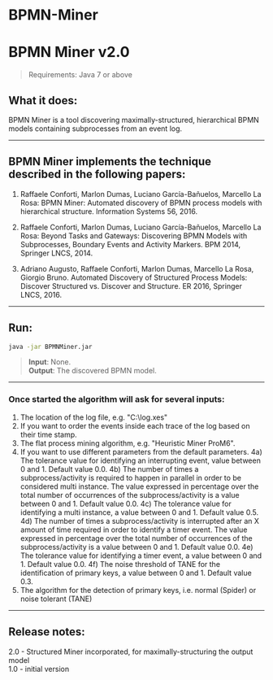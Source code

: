 # BPMN-Miner

# BPMN Miner v2.0

> Requirements: Java 7 or above

## What it does:

BPMN Miner is a tool discovering maximally-structured, hierarchical BPMN models containing subprocesses from an event log.

---

## BPMN Miner implements the technique described in the following papers:

1. Raffaele Conforti, Marlon Dumas, Luciano García-Bañuelos, Marcello La Rosa: BPMN Miner: Automated discovery of BPMN process models with hierarchical structure. Information Systems 56, 2016.

2. Raffaele Conforti, Marlon Dumas, Luciano García-Bañuelos, Marcello La Rosa: Beyond Tasks and Gateways: Discovering BPMN Models with Subprocesses, Boundary Events and Activity Markers. BPM 2014, Springer LNCS, 2014.

3. Adriano Augusto, Raffaele Conforti, Marlon Dumas, Marcello La Rosa, Giorgio Bruno. Automated Discovery of Structured Process Models: Discover Structured vs. Discover and Structure. ER 2016, Springer LNCS, 2016.

---

## Run:

```bash
java -jar BPMNMiner.jar
```

> **Input**: None.  
> **Output**: The discovered BPMN model.

---

### Once started the algorithm will ask for several inputs:

1.  The location of the log file, e.g. "C:\log.xes"
2.  If you want to order the events inside each trace of the log based on their time stamp.
3.  The flat process mining algorithm, e.g. "Heuristic Miner ProM6".
4.  If you want to use different parameters from the default parameters.
    4a) The tolerance value for identifying an interrupting event, value between 0 and 1. Default value 0.0.
    4b) The number of times a subprocess/activity is required to happen in parallel in order to be considered multi instance.
    The value expressed in percentage over the total number of occurrences of the subprocess/activity is a value between 0 and 1.
    Default value 0.0.
    4c) The tolerance value for identifying a multi instance, a value between 0 and 1. Default value 0.5.
    4d) The number of times a subprocess/activity is interrupted after an X amount of time required in order to identify a timer event.
    The value expressed in percentage over the total number of occurrences of the subprocess/activity is a value between 0 and 1.
    Default value 0.0.
    4e) The tolerance value for identifying a timer event, a value between 0 and 1. Default value 0.0.
    4f) The noise threshold of TANE for the identification of primary keys, a value between 0 and 1. Default value 0.3.
5.  The algorithm for the detection of primary keys, i.e. normal (Spider) or noise tolerant (TANE)

---

## Release notes:

2.0 - Structured Miner incorporated, for maximally-structuring the output model  
1.0 - initial version

